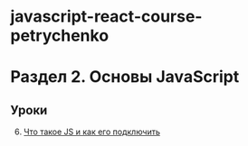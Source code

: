 # javascript-react-course-petrychenko

# Раздел 2. Основы JavaScript

## Уроки

6. [Что такое JS и как его подключить](./06-what-is-js/)